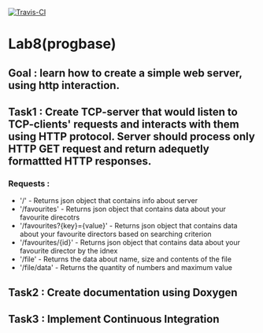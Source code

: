 [![Travis-CI][travis-badge]][travis-builds]

[travis-badge]: https://travis-ci.org/ArtHerasymov/lab8.svg?branch=master
[travis-builds]: https://travis-ci.org/ArtHerasymov/lab8/builds
# Lab8(progbase)
## Goal : learn how to create a simple web server, using http interaction.
## Task1 : Create TCP-server that would listen to TCP-clients' requests and interacts with them using HTTP protocol. Server should process only HTTP GET request and return adequetly formattted HTTP responses.
### Requests :
* '/' - Returns json object that contains info about server
* '/favourites' - Returns json object that contains data about your favourite direcotrs
* '/favourites?{key}={value}' - Returns json object that contains data about your favourite directors based on searching criterion
* '/favourites/{id}' - Returns json object that contains data about your favourite director by the idnex
* '/file' - Returns the data about name, size and contents of the file
* '/file/data' - Returns the quantity of numbers and maximum value
## Task2 : Create documentation using Doxygen
## Task3 : Implement Continuous Integration
